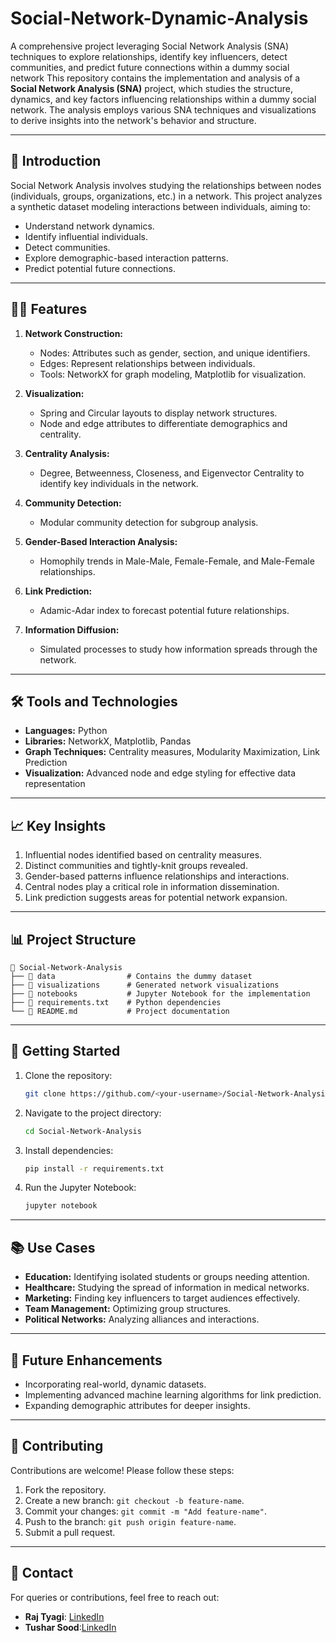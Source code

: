 # Social-Network-Dynamic-Analysis 
A comprehensive project leveraging Social Network Analysis (SNA) techniques to explore relationships, identify key influencers, detect communities, and predict future connections within a dummy social network
This repository contains the implementation and analysis of a **Social Network Analysis (SNA)** project, which studies the structure, dynamics, and key factors influencing relationships within a dummy social network. The analysis employs various SNA techniques and visualizations to derive insights into the network's behavior and structure.

---

## 📜 **Introduction**
Social Network Analysis involves studying the relationships between nodes (individuals, groups, organizations, etc.) in a network. This project analyzes a synthetic dataset modeling interactions between individuals, aiming to:

- Understand network dynamics.
- Identify influential individuals.
- Detect communities.
- Explore demographic-based interaction patterns.
- Predict potential future connections.

---

## 🧑‍💻 **Features**
1. **Network Construction:**
   - Nodes: Attributes such as gender, section, and unique identifiers.
   - Edges: Represent relationships between individuals.
   - Tools: NetworkX for graph modeling, Matplotlib for visualization.

2. **Visualization:**
   - Spring and Circular layouts to display network structures.
   - Node and edge attributes to differentiate demographics and centrality.

3. **Centrality Analysis:**
   - Degree, Betweenness, Closeness, and Eigenvector Centrality to identify key individuals in the network.

4. **Community Detection:**
   - Modular community detection for subgroup analysis.

5. **Gender-Based Interaction Analysis:**
   - Homophily trends in Male-Male, Female-Female, and Male-Female relationships.

6. **Link Prediction:**
   - Adamic-Adar index to forecast potential future relationships.

7. **Information Diffusion:**
   - Simulated processes to study how information spreads through the network.

---

## 🛠️ **Tools and Technologies**
- **Languages:** Python
- **Libraries:** NetworkX, Matplotlib, Pandas
- **Graph Techniques:** Centrality measures, Modularity Maximization, Link Prediction
- **Visualization:** Advanced node and edge styling for effective data representation

---

## 📈 **Key Insights**
1. Influential nodes identified based on centrality measures.
2. Distinct communities and tightly-knit groups revealed.
3. Gender-based patterns influence relationships and interactions.
4. Central nodes play a critical role in information dissemination.
5. Link prediction suggests areas for potential network expansion.

---

## 📊 **Project Structure**
```
📂 Social-Network-Analysis
├── 📁 data                # Contains the dummy dataset
├── 📁 visualizations      # Generated network visualizations
├── 📂 notebooks           # Jupyter Notebook for the implementation
├── 📄 requirements.txt    # Python dependencies
└── 📄 README.md           # Project documentation
```

---

## 🚀 **Getting Started**
1. Clone the repository:
   ```bash
   git clone https://github.com/<your-username>/Social-Network-Analysis.git
   ```
2. Navigate to the project directory:
   ```bash
   cd Social-Network-Analysis
   ```
3. Install dependencies:
   ```bash
   pip install -r requirements.txt
   ```
4. Run the Jupyter Notebook:
   ```bash
   jupyter notebook
   ```

---

## 📚 **Use Cases**
- **Education:** Identifying isolated students or groups needing attention.
- **Healthcare:** Studying the spread of information in medical networks.
- **Marketing:** Finding key influencers to target audiences effectively.
- **Team Management:** Optimizing group structures.
- **Political Networks:** Analyzing alliances and interactions.

---

## 📝 **Future Enhancements**
- Incorporating real-world, dynamic datasets.
- Implementing advanced machine learning algorithms for link prediction.
- Expanding demographic attributes for deeper insights.

---

## 🤝 **Contributing**
Contributions are welcome! Please follow these steps:
1. Fork the repository.
2. Create a new branch: `git checkout -b feature-name`.
3. Commit your changes: `git commit -m "Add feature-name"`.
4. Push to the branch: `git push origin feature-name`.
5. Submit a pull request.

---

## 📧 **Contact**
For queries or contributions, feel free to reach out:
- **Raj Tyagi**: [LinkedIn](https://www.linkedin.com/in/raj-tyagi-83765b21b/)
- **Tushar Sood**:[LinkedIn](https://www.linkedin.com/in/tushar-sood-03927b238/)
